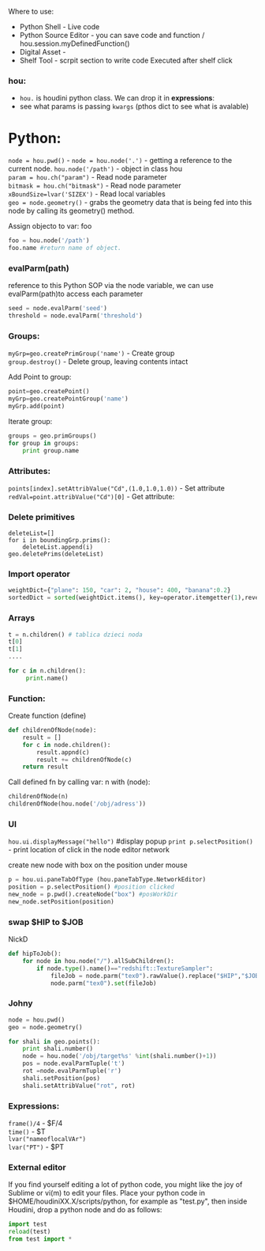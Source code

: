 Where to use:
- Python Shell - Live code
- Python Source Editor - you can save  code and function / hou.session.myDefinedFunction()
- Digital Asset -
- Shelf Tool - scrpit section to write code Executed after shelf click

### hou:
- `hou.` is houdini python class. We can drop it in **expressions**:  
- see what params is passing `kwargs` (pthos dict to see what is avalable)


# Python:
`node = hou.pwd()` - 
`node = hou.node('.')` - getting a reference to the current node.
`hou.node('/path')` - object in class hou  
`param = hou.ch("param")` - Read node parameter  
`bitmask = hou.ch("bitmask")` - Read node parameter   
`xBoundSize=lvar('SIZEX')` - Read local variables    
`geo = node.geometry()` - grabs the geometry data that is being fed into this node by calling its geometry() method.  

Assign objecto to var: foo
```python
foo = hou.node('/path')
foo.name #return name of object.

```


### evalParm(path) 
reference to this Python SOP via the node variable, we can use evalParm(path)to access each parameter  
```python
seed = node.evalParm('seed')
threshold = node.evalParm('threshold')
```

### Groups:

`myGrp=geo.createPrimGroup('name')` - Create group   
`group.destroy()` - Delete group, leaving contents intact  

Add Point to group:
```python
point=geo.createPoint()
myGrp=geo.createPointGroup('name')
myGrp.add(point)
```
Iterate group:
```python
groups = geo.primGroups()
for group in groups:
    print group.name
```

### Attributes:

`points[index].setAttribValue("Cd",(1.0,1.0,1.0))` - Set attribute
`redVal=point.attribValue("Cd")[0]` - Get attribute:

###  Delete primitives
```
deleteList=[]
for i in boundingGrp.prims():
    deleteList.append(i)
geo.deletePrims(deleteList)
```

### Import operator
```python
weightDict={"plane": 150, "car": 2, "house": 400, "banana":0.2}
sortedDict = sorted(weightDict.items(), key=operator.itemgetter(1),reverse=True)
```
### Arrays
```python
t = n.children() # tablica dzieci noda
t[0]
t[1]
....
```

```python
for c in n.children():
     print.name()
```

### Function:
Create function (define)
```python
def childrenOfNode(node):
	result = []
	for c in node.children():
		result.appnd(c)
		result += childrenOfNode(c)
	return result 
```
Call defined fn by calling var: n with (node):
```python
childrenOfNode(n) 
childrenOfNode(hou.node('/obj/adress'))
```

### UI

`hou.ui.displayMessage("hello")` #display popup 
`print p.selectPosition()` - print location of click in the node editor  network 

create new node with box on the position under mouse 
```python
p = hou.ui.paneTabOfType (hou.paneTabType.NetworkEditor)
position = p.selectPosition() #position clicked
new_node = p.pwd().createNode("box") #posWorkDir
new_node.setPosition(position) 
```


### swap $HIP to $JOB
NickD
```python
def hipToJob():
    for node in hou.node("/").allSubChildren():
        if node.type().name()=="redshift::TextureSampler":
            fileJob = node.parm("tex0").rawValue().replace("$HIP","$JOB")
            node.parm("tex0").set(fileJob)
```


### Johny

```python
node = hou.pwd()
geo = node.geometry()

for shali in geo.points():
    print shali.number()
    node = hou.node('/obj/target%s' %int(shali.number()+1))
    pos = node.evalParmTuple('t')
    rot =node.evalParmTuple('r')
    shali.setPosition(pos)
    shali.setAttribValue("rot", rot)
```


 
### Expressions:
`frame()/4` - $F/4    
`time()` - $T  
`lvar("nameoflocalVAr")`  
`lvar("PT")` - $PT  

### External editor

If you find yourself editing a lot of python code, you might like the joy of Sublime or vi(m) to edit your files. Place your python code in $HOME/houdiniXX.X/scripts/python, for example as "test.py", then inside Houdini, drop a python node and do as follows:
```python 
import test
reload(test)
from test import *
```
